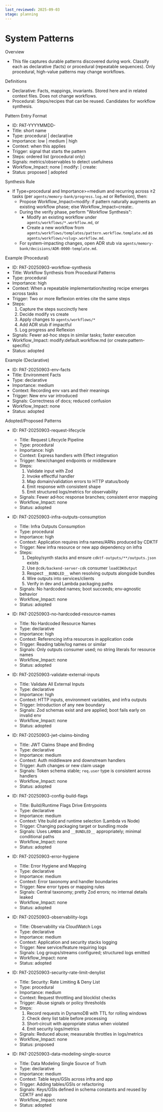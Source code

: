 ```yaml
---
last_reviewed: 2025-09-03
stage: planning
---
```


# System Patterns

Overview

- This file captures durable patterns discovered during work. Classify each as declarative (facts) or procedural (repeatable sequences). Only procedural, high-value patterns may change workflows.

Definitions

- Declarative: Facts, mappings, invariants. Stored here and in related context files. Does not change workflows.
- Procedural: Steps/recipes that can be reused. Candidates for workflow synthesis.

Pattern Entry Format

- ID: PAT-YYYYMMDD-<slug>
- Title: short name
- Type: procedural | declarative
- Importance: low | medium | high
- Context: when this applies
- Trigger: signal that starts the pattern
- Steps: ordered list (procedural only)
- Signals: metrics/observables to detect usefulness
- Workflow_Impact: none | modify:<workflow> | create:<slug>
- Status: proposed | adopted

Synthesis Rule

- If Type=procedural and Importance>=medium and recurring across ≥2 tasks (per `agents/memory-bank/progress.log.md` or Reflexion), then:
  - Propose Workflow_Impact=modify:<existing> if pattern naturally augments an existing workflow phase; else Workflow_Impact=create:<slug>.
  - During the verify phase, perform "Workflow Synthesis":
    - Modify an existing workflow under `agents/workflows/*.workflow.md`, or
    - Create a new workflow from `agents/workflows/templates/pattern.workflow.template.md` as `agents/workflows/<slug>.workflow.md`.
  - For system-impacting changes, open ADR stub via `agents/memory-bank/decisions/ADR-0000-template.md`.

Example (Procedural)

- ID: PAT-20250903-workflow-synthesis
- Title: Workflow Synthesis from Procedural Patterns
- Type: procedural
- Importance: high
- Context: When a repeatable implementation/testing recipe emerges across tasks
- Trigger: Two or more Reflexion entries cite the same steps
- Steps:
  1. Capture the steps succinctly here
  2. Decide modify vs create
  3. Apply changes to `agents/workflows/*`
  4. Add ADR stub if impactful
  5. Log progress and Reflexion
- Signals: Fewer ad-hoc steps in similar tasks; faster execution
- Workflow_Impact: modify:default.workflow.md (or create:pattern-specific)
- Status: adopted

Example (Declarative)

- ID: PAT-20250903-env-facts
- Title: Environment Facts
- Type: declarative
- Importance: medium
- Context: Recording env vars and their meanings
- Trigger: New env var introduced
- Signals: Correctness of docs; reduced confusion
- Workflow_Impact: none
- Status: adopted

Adopted/Proposed Patterns

- ID: PAT-20250903-request-lifecycle
  - Title: Request Lifecycle Pipeline
  - Type: procedural
  - Importance: high
  - Context: Express handlers with Effect integration
  - Trigger: New/changed endpoints or middleware
  - Steps:
    1. Validate input with Zod
    2. Invoke effectful handler
    3. Map domain/validation errors to HTTP status/body
    4. Emit response with consistent shape
    5. Emit structured logs/metrics for observability
  - Signals: Fewer ad‑hoc response branches; consistent error mapping
  - Workflow_Impact: none
  - Status: adopted

- ID: PAT-20250903-infra-outputs-consumption
  - Title: Infra Outputs Consumption
  - Type: procedural
  - Importance: high
  - Context: Application requires infra names/ARNs produced by CDKTF
  - Trigger: New infra resource or new app dependency on infra
  - Steps:
    1. Deploy/synth stacks and ensure `cdktf-outputs/**/outputs.json` exists
    2. Use `@cdk/backend-server-cdk` consumer `loadCDKOutput`
    3. Respect `__BUNDLED__` when resolving outputs alongside bundles
    4. Wire outputs into services/clients
    5. Verify in dev and Lambda packaging paths
  - Signals: No hardcoded names; boot succeeds; env‑agnostic behavior
  - Workflow_Impact: none
  - Status: adopted

- ID: PAT-20250903-no-hardcoded-resource-names
  - Title: No Hardcoded Resource Names
  - Type: declarative
  - Importance: high
  - Context: Referencing infra resources in application code
  - Trigger: Reading table/log names or similar
  - Signals: Only outputs consumer used; no string literals for resource names
  - Workflow_Impact: none
  - Status: adopted

- ID: PAT-20250903-validate-external-inputs
  - Title: Validate All External Inputs
  - Type: declarative
  - Importance: high
  - Context: HTTP inputs, environment variables, and infra outputs
  - Trigger: Introduction of any new boundary
  - Signals: Zod schemas exist and are applied; boot fails early on invalid env
  - Workflow_Impact: none
  - Status: adopted

- ID: PAT-20250903-jwt-claims-binding
  - Title: JWT Claims Shape and Binding
  - Type: declarative
  - Importance: medium
  - Context: Auth middleware and downstream handlers
  - Trigger: Auth changes or new claim usage
  - Signals: Token schema stable; `req.user` type is consistent across handlers
  - Workflow_Impact: none
  - Status: adopted

- ID: PAT-20250903-config-build-flags
  - Title: Build/Runtime Flags Drive Entrypoints
  - Type: declarative
  - Importance: medium
  - Context: Vite build and runtime selection (Lambda vs Node)
  - Trigger: Changing packaging target or bundling mode
  - Signals: Uses `LAMBDA` and `__BUNDLED__` appropriately; minimal conditional paths
  - Workflow_Impact: none
  - Status: adopted

- ID: PAT-20250903-error-hygiene
  - Title: Error Hygiene and Mapping
  - Type: declarative
  - Importance: medium
  - Context: Error taxonomy and handler boundaries
  - Trigger: New error types or mapping rules
  - Signals: Central taxonomy; pretty Zod errors; no internal details leaked
  - Workflow_Impact: none
  - Status: adopted

- ID: PAT-20250903-observability-logs
  - Title: Observability via CloudWatch Logs
  - Type: declarative
  - Importance: medium
  - Context: Application and security stacks logging
  - Trigger: New service/feature requiring logs
  - Signals: Log groups/streams configured; structured logs emitted
  - Workflow_Impact: none
  - Status: adopted

- ID: PAT-20250903-security-rate-limit-denylist
  - Title: Security: Rate Limiting & Deny List
  - Type: procedural
  - Importance: medium
  - Context: Request throttling and blocklist checks
  - Trigger: Abuse signals or policy thresholds
  - Steps:
    1. Record requests in DynamoDB with TTL for rolling windows
    2. Check deny list table before processing
    3. Short‑circuit with appropriate status when violated
    4. Emit security logs/metrics
  - Signals: Reduced abuse; measurable throttles in logs/metrics
  - Workflow_Impact: none
  - Status: proposed

- ID: PAT-20250903-data-modeling-single-source
  - Title: Data Modeling Single Source of Truth
  - Type: declarative
  - Importance: medium
  - Context: Table keys/GSIs across infra and app
  - Trigger: Adding tables/GSIs or refactoring
  - Signals: Keys/GSIs defined in schema constants and reused by CDKTF and app
  - Workflow_Impact: none
  - Status: adopted
